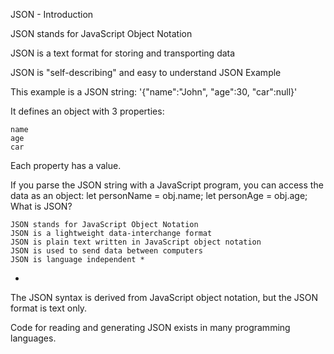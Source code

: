 
JSON - Introduction

JSON stands for JavaScript Object Notation

JSON is a text format for storing and transporting data

JSON is "self-describing" and easy to understand
JSON Example

This example is a JSON string:
'{"name":"John", "age":30, "car":null}'

It defines an object with 3 properties:

    name
    age
    car

Each property has a value.

If you parse the JSON string with a JavaScript program, you can access the data as an object:
let personName = obj.name;
let personAge = obj.age;
What is JSON?

    JSON stands for JavaScript Object Notation
    JSON is a lightweight data-interchange format
    JSON is plain text written in JavaScript object notation
    JSON is used to send data between computers
    JSON is language independent *

*
The JSON syntax is derived from JavaScript object notation, but the JSON format is text only.

Code for reading and generating JSON exists in many programming languages.
